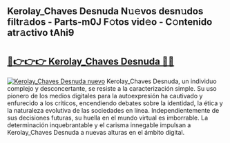 ## Kerolay_Chaves Desnuda N𝚞𝚎vos desn𝚞dos filtr𝚊dos - Parts-m0J F𝚘tos vid𝚎o - C𝚘ntenido atr𝚊ctivo tAhi9

# <h2><a href="http://mb8ojct.tromn.icu/?c=Kerolay_Chaves+Desnuda">🔗👉👉👉 Kerolay_Chaves Desnuda 🔗🔗</a></h2>

[![Kerolay_Chaves Desnuda nuevo](https://i.imgur.com/pEAQMta.gif)](http://mb8ojct.tromn.icu/?c=Kerolay_Chaves+Desnuda)
Kerolay_Chaves Desnuda, un individuo complejo y desconcertante, se resiste a la caracterización simple. Su uso pionero de los medios digitales para la autoexpresión ha cautivado y enfurecido a los críticos, encendiendo debates sobre la identidad, la ética y la naturaleza evolutiva de las sociedades en línea. Independientemente de sus decisiones futuras, su huella en el mundo virtual es imborrable. La determinación inquebrantable y el carisma innegable impulsan a Kerolay_Chaves Desnuda a nuevas alturas en el ámbito digital.
